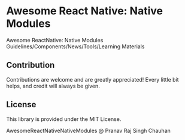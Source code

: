# Awesome React Native: Native Modules
Awesome ReactNative: Native Modules Guidelines/Components/News/Tools/Learning Materials

## Contribution
Contributions are welcome and are greatly appreciated! Every little bit helps, and credit will always be given.

## License
This library is provided under the MIT License.

AwesomeReactNativeNativeModules @ Pranav Raj Singh Chauhan
